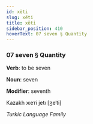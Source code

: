 ```yaml
---
id: xëti
slug: xëti
title: xëti
sidebar_position: 410
hoverText: 07 seven § Quantity
---
```


### 07 seven § Quantity

**Verb**: to be seven

**Noun**: seven

**Modifier**: seventh

Kazakh жеті jetı [ʒeˈti]

*Turkic Language Family*